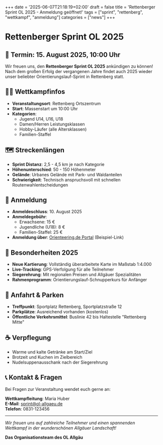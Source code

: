 +++
date = '2025-06-07T21:18:19+02:00'
draft = false
title = 'Rettenberger Sprint OL 2025 - Anmeldung geöffnet!'
tags = ["sprint", "rettenberg", "wettkampf", "anmeldung"]
categories = ["news"]
+++

# Rettenberger Sprint OL 2025

## 📅 Termin: 15. August 2025, 10:00 Uhr

Wir freuen uns, den **Rettenberger Sprint OL 2025** ankündigen zu können! Nach dem großen Erfolg der vergangenen Jahre findet auch 2025 wieder unser beliebter Orientierungslauf-Sprint in Rettenberg statt.

## 🏃‍♂️ Wettkampfinfos

- **Veranstaltungsort**: Rettenberg Ortszentrum
- **Start**: Massenstart um 10:00 Uhr
- **Kategorien**: 
  - Jugend U14, U16, U18
  - Damen/Herren Leistungsklassen
  - Hobby-Läufer (alle Altersklassen)
  - Familien-Staffel

## 🗺️ Streckenlängen

- **Sprint Distanz**: 2,5 - 4,5 km je nach Kategorie
- **Höhenunterschied**: 50 - 150 Höhenmeter
- **Gelände**: Urbanes Gelände mit Park- und Waldanteilen
- **Schwierigkeit**: Technisch anspruchsvoll mit schnellen Routenwahlentscheidungen

## 📝 Anmeldung

- **Anmeldeschluss**: 10. August 2025
- **Anmeldegebühr**: 
  - Erwachsene: 15 €
  - Jugendliche (U18): 8 €
  - Familien-Staffel: 25 €
- **Anmeldung über**: [Orienteering.de Portal](https://www.o-anmeldung.de) (Beispiel-Link)

## 🎯 Besonderheiten 2025

- **Neue Kartierung**: Vollständig überarbeitete Karte im Maßstab 1:4.000
- **Live-Tracking**: GPS-Verfolgung für alle Teilnehmer
- **Siegerehrung**: Mit regionalen Preisen und Allgäuer Spezialitäten
- **Rahmenprogramm**: Orientierungslauf-Schnupperkurs für Anfänger

## 🚗 Anfahrt & Parken

- **Treffpunkt**: Sportplatz Rettenberg, Sportplatzstraße 12
- **Parkplätze**: Ausreichend vorhanden (kostenlos)
- **Öffentliche Verkehrsmittel**: Buslinie 42 bis Haltestelle "Rettenberg Mitte"

## ☕ Verpflegung

- Warme und kalte Getränke am Start/Ziel
- Brotzeit und Kuchen im Zielbereich
- Nudelsuppenausschank nach der Siegerehrung

## 📞 Kontakt & Fragen

Bei Fragen zur Veranstaltung wendet euch gerne an:

**Wettkampfleitung**: Maria Huber  
**E-Mail**: sprint@ol-allgaeu.de  
**Telefon**: 0831-123456

---

*Wir freuen uns auf zahlreiche Teilnehmer und einen spannenden Wettkampf in der wunderschönen Allgäuer Landschaft!*

**Das Organisationsteam des OL Allgäu**

